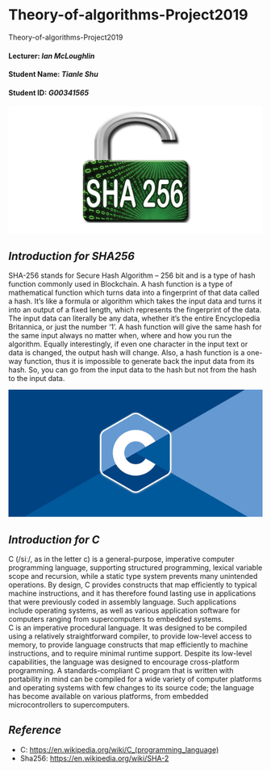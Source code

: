 # Theory-of-algorithms-Project2019
Theory-of-algorithms-Project2019

#### Lecturer: *Ian McLoughlin*
#### Student Name: *Tianle Shu*
#### Student ID: *G00341565*
![Sha256](https://github.com/Tianle97/Theory-of-algorithms-Project2019/blob/master/Elements/sha256.jpg)
## *Introduction for SHA256*
SHA-256 stands for Secure Hash Algorithm – 256 bit and is a type of hash function commonly used in Blockchain. A hash function is a type of mathematical function which turns data into a fingerprint of that data called a hash. It’s like a formula or algorithm which takes the input data and turns it into an output of a fixed length, which represents the fingerprint of the data.</br>
The input data can literally be any data, whether it’s the entire Encyclopedia Britannica, or just the number ‘1’. A hash function will give the same hash for the same input always no matter when, where and how you run the algorithm. Equally interestingly, if even one character in the input text or data is changed, the output hash will change. Also, a hash function is a one-way function, thus it is impossible to generate back the input data from its hash. So, you can go from the input data to the hash but not from the hash to the input data.</br>

![C](https://github.com/Tianle97/Theory-of-algorithms-Project2019/blob/master/Elements/C.jpg)
## *Introduction for C*
C (/siː/, as in the letter c) is a general-purpose, imperative computer programming language, supporting structured programming, lexical variable scope and recursion, while a static type system prevents many unintended operations. By design, C provides constructs that map efficiently to typical machine instructions, and it has therefore found lasting use in applications that were previously coded in assembly language. Such applications include operating systems, as well as various application software for computers ranging from supercomputers to embedded systems.</br>
C is an imperative procedural language. It was designed to be compiled using a relatively straightforward compiler, to provide low-level access to memory, to provide language constructs that map efficiently to machine instructions, and to require minimal runtime support. Despite its low-level capabilities, the language was designed to encourage cross-platform programming. A standards-compliant C program that is written with portability in mind can be compiled for a wide variety of computer platforms and operating systems with few changes to its source code; the language has become available on various platforms, from embedded microcontrollers to supercomputers.

## *Reference*
* C: https://en.wikipedia.org/wiki/C_(programming_language) <br/>
* Sha256: https://en.wikipedia.org/wiki/SHA-2 <br/>
